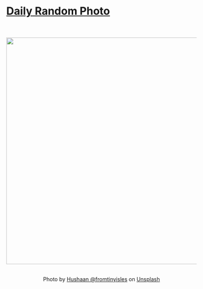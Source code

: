 # [Daily Random Photo](https://www.dailyrandomphoto.com/)

<div align="center">
  <br>
  <br>
  <a href="https://www.dailyrandomphoto.com/p/2022/2022-12-05/"><img src="https://images.unsplash.com/photo-1669524001102-684d3ce1222b?crop=entropy&cs=tinysrgb&fit=max&fm=jpg&ixid=Mnw3NzUwOHwwfDF8cmFuZG9tfHx8fHx8fHx8MTY3MDIwMDI4OQ&ixlib=rb-4.0.3&q=80&w=1080" width="600px"></a>
  <br>
  <br>
  <p class="has-text-grey">Photo by <a href="https://unsplash.com/@fromtinyisles?utm_source=Daily%20Random%20Photo&amp;utm_medium=referral" target="_blank" rel="noopener noreferrer">Hushaan @fromtinyisles</a> on <a href="https://unsplash.com/photos/wotS1wzUOFc?utm_source=Daily%20Random%20Photo&amp;utm_medium=referral" target="_blank" rel="noopener noreferrer">Unsplash</a></p>
</div>
